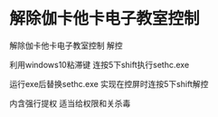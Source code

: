 # 解除伽卡他卡电子教室控制
 解除伽卡他卡电子教室控制 解控
 
 利用windows10粘滞键 连按5下shift执行sethc.exe 
 
 
 运行exe后替换sethc.exe 实现在控屏时连按5下shift解控
 
 
 内含强行提权 适当给权限和关杀毒
